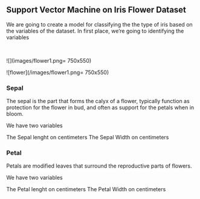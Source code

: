 ## Support Vector Machine on Iris Flower Dataset

We are going to create a model for classifying the the type of iris based on the variables of the dataset.
In first place, we’re going to identifying the variables

<br>

![](images/flower1.png= 750x550)

![flower](/images/flower1.png= 750x550)



### Sepal
The sepal is the part that forms the calyx of a flower, typically function as protection for the flower in bud, and often as support for the petals when in bloom.

We have two variables

The Sepal lenght on centimeters
The Sepal Width on centimeters

### Petal

Petals are modified leaves that surround the reproductive parts of flowers.

We have two variables

The Petal lenght on centimeters
The Petal Width on centimeters